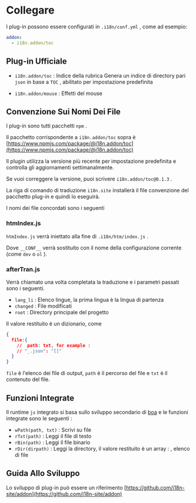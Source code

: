 # Collegare

I plug-in possono essere configurati in `.i18n/conf.yml` , come ad esempio:

```yml
addon:
  - i18n.addon/toc
```

## Plug-in Ufficiale

* `i18n.addon/toc` : Indice della rubrica
  Genera un indice di directory pari `json` in base a `TOC` , abilitato per impostazione predefinita

* `i18n.addon/mouse` : Effetti del mouse

## Convenzione Sui Nomi Dei File

I plug-in sono tutti pacchetti `npm` .

Il pacchetto corrispondente a `i18n.addon/toc` sopra è [https://www.npmjs.com/package/@i18n.addon/toc](https://www.npmjs.com/package/@i18n.addon/toc)

Il plugin utilizza la versione più recente per impostazione predefinita e controlla gli aggiornamenti settimanalmente.

Se vuoi correggere la versione, puoi scrivere `i18n.addon/toc@0.1.3` .

La riga di comando di traduzione `i18n.site` installerà il file convenzione del pacchetto plug-in e quindi lo eseguirà.

I nomi dei file concordati sono i seguenti

### htmIndex.js

`htmIndex.js` verrà iniettato alla fine di `.i18n/htm/index.js` .

Dove `__CONF__` verrà sostituito con il nome della configurazione corrente (come `dev` o `ol` ).

### afterTran.js

Verrà chiamato una volta completata la traduzione e i parametri passati sono i seguenti.

* `lang_li` : Elenco lingue, la prima lingua è la lingua di partenza
* `changed` : File modificati
* `root` : Directory principale del progetto

Il valore restituito è un dizionario, come

```json
{
  file:{
    //  path: txt, for example :
    // "_.json": "[]"
  }
}
```

`file` è l'elenco dei file di output, `path` è il percorso del file e `txt` è il contenuto del file.

## Funzioni Integrate

Il runtime `js` integrato si basa sullo sviluppo secondario di [boa](https://github.com/boa-dev/boa) e le funzioni integrate sono le seguenti :

* `wPath(path, txt)` : Scrivi su file
* `rTxt(path)` : Leggi il file di testo
* `rBin(path)` : Leggi il file binario
* `rDir(dirpath)` : Leggi la directory, il valore restituito è un array : , elenco di file

## Guida Allo Sviluppo

Lo sviluppo di plug-in può essere un riferimento [https://github.com/i18n-site/addon](https://github.com/i18n-site/addon)